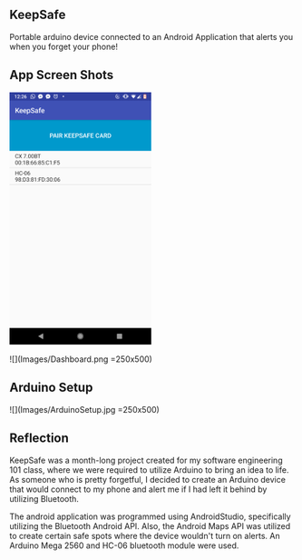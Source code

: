 ## KeepSafe

Portable arduino device connected to an Android Application that alerts you when you forget your phone!

## App Screen Shots
<img src="Images/Connect.png" width="250">


![](Images/Dashboard.png =250x500)

## Arduino Setup
![](Images/ArduinoSetup.jpg =250x500)


## Reflection

KeepSafe was a month-long project created for my software engineering 101 class, where we were required to utilize Arduino to bring an idea to life. As someone who is pretty forgetful, I decided to create an Arduino device that would connect to my phone and alert me if I had left it behind by utilizing Bluetooth. 

The android application was programmed using AndroidStudio, specifically utilizing the Bluetooth Android API. Also, the Android Maps API was utilized to create certain safe spots where the device wouldn't turn on alerts. An Arduino Mega 2560 and HC-06 bluetooth module were used.
